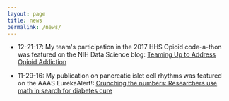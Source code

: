 ```yaml
---
layout: page
title: news
permalink: /news/
---
```


- 12-21-17: My team's participation in the 2017 HHS Opioid code-a-thon was featured on the NIH Data Science blog: [Teaming Up to Address Opioid Addiction](https://datascience.nih.gov/NIHTeamsUP)

- 11-29-16: My publication on pancreatic islet cell rhythms was featured on the AAAS EurekaAlert!: [Crunching the numbers: Researchers use math in search for diabetes cure](https://www.eurekalert.org/pub_releases/2016-11/fsu-ctn112916.php)
